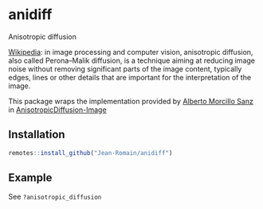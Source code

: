 # anidiff

Anisotropic diffusion

[Wikipedia](https://en.wikipedia.org/wiki/Anisotropic_diffusion): in image processing and computer vision, anisotropic diffusion, also called Perona–Malik diffusion, is a technique aiming at reducing image noise without removing significant parts of the image content, typically edges, lines or other details that are important for the interpretation of the image.

This package wraps the implementation provided by [Alberto Morcillo Sanz](https://github.com/MorcilloSanz) in [AnisotropicDiffusion-Image](https://github.com/MorcilloSanz/AnisotropicDiffusion-Image)

## Installation

```r
remotes::install_github("Jean-Romain/anidiff")
```

## Example

See `?anisotropic_diffusion`


